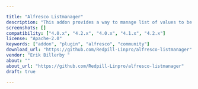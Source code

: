 ```yaml
---

title: "Alfresco Listmanager"
description: "This addon provides a way to manage list of values to be used in alfresco metadata forms. The model provided constraints are not always suitable to use. Sometimes you just want to pick a value from a list without constraining anything. In addition there is no need to restart Alfresco after editing the lists (which is the case when using contraints). Owner Erik Billerby ‌ Versions Community 4.0.x Community 4.2.x Enterprise 4.0.x Enterprise 4.1.x Enterprise 4.2.x License Type Apache Project Page GitHub - Redpill-Linpro/alfresco-listmanager: Component used to manage custom list of values used in metadata forms."
screenshots: []
compatibility: ["4.0.x", "4.2.x", "4.0.x", "4.1.x", "4.2.x"]
license: "Apache-2.0"
keywords: ["addon", "plugin", "alfresco", "community"]
download_url: "https://github.com/Redpill-Linpro/alfresco-listmanager"
vendor: "Erik Billerby ‌"
about: ""
about_url: "https://github.com/Redpill-Linpro/alfresco-listmanager"
draft: true

---
```

